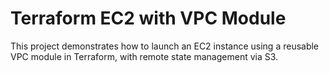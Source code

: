 # Terraform EC2 with VPC Module

This project demonstrates how to launch an EC2 instance using a reusable VPC module in Terraform, with remote state management via S3.



